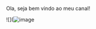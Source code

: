 Ola, seja bem vindo ao meu canal!

![](![image](https://github.com/user-attachments/assets/4740c06f-18a6-4713-9966-86f12fe764b8)


